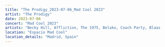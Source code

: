 ```yaml
---
title: "The Prodigy_2023-07-06_Mad Cool 2023"
artist: "The Prodigy"
date: 2023-07-06
concert: "Mad Cool 2023"
artists: "Becky Hill, Affliction, The 1975, Belako, Coach Party, Blaas of Glory, Claude, Buntai, Anfisa Letyago, Bombay Bicycle Club, The Prodigy, Bob uit Zuid, 30Zona, Antoon, Carl Cox, AR/CO, Fox, Angel Olsen, Andy C, Bökkers, Amon Amarth, All Faces Down, 2xŠihta, Annisokay"
location: "Espacio Mad Cool"
location_details: "Madrid, Spain"
---
```

